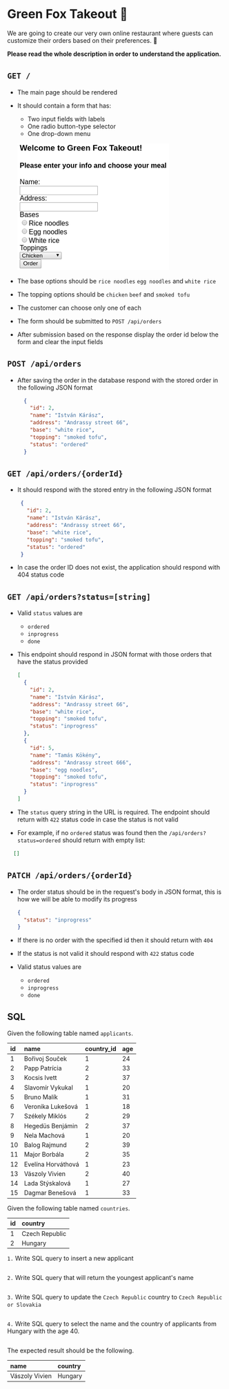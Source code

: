 # Green Fox Takeout :ramen:

We are going to create our very own online restaurant where guests can customize
their orders based on their preferences. :stew:

**Please read the whole description in order to understand the application.**

## `GET /`

- The main page should be rendered

- It should contain a form that has:

  - Two input fields with labels
  - One radio button-type selector
  - One drop-down menu

  ![form](assets/form.png)

- The base options should be `rice noodles` `egg noodles` and `white rice`

- The topping options should be `chicken` `beef` and `smoked tofu`

- The customer can choose only one of each

- The form should be submitted to `POST /api/orders`

- After submission based on the response display the order id below the form and
  clear the input fields

## `POST /api/orders`

- After saving the order in the database respond with the stored order in the
  following JSON format

  ```json
    {
      "id": 2,
      "name": "István Kárász",
      "address": "Andrassy street 66",
      "base": "white rice",
      "topping": "smoked tofu",
      "status": "ordered"
    }
  ```

## `GET /api/orders/{orderId}`

- It should respond with the stored entry in the following JSON format

   ```json
    {
      "id": 2,
      "name": "István Kárász",
      "address": "Andrassy street 66",
      "base": "white rice",
      "topping": "smoked tofu",
      "status": "ordered"
    }
  ```

- In case the order ID does not exist, the application should respond with 404
  status code

## `GET /api/orders?status=[string]`

- Valid `status` values are

  - `ordered`
  - `inprogress`
  - `done`

- This endpoint should respond in JSON format with those
  orders that have the status provided

  ```json
  [
    {
      "id": 2,
      "name": "István Kárász",
      "address": "Andrassy street 66",
      "base": "white rice",
      "topping": "smoked tofu",
      "status": "inprogress"
    },
    {
      "id": 5,
      "name": "Tamás Kökény",
      "address": "Andrassy street 666",
      "base": "egg noodles",
      "topping": "smoked tofu",
      "status": "inprogress"
    }
  ]
  ```

- The `status` query string in the URL is required. The endpoint should return with `422` status
  code in case the status is not valid

- For example, if no `ordered` status was found then the `/api/orders?status=ordered` should return with empty list:

```json
  []
```

## `PATCH /api/orders/{orderId}`

- The order status should be in the request's body in JSON format, this is how
  we will be able to modify its progress

  ```json
  {
    "status": "inprogress"
  }
  ```

- If there is no order with the specified id then it should return with `404`
- If the status is not valid it should respond with `422` status code

- Valid status values are

  - `ordered`
  - `inprogress`
  - `done`

## SQL

Given the following table named `applicants`.

| id | name               | country_id | age |
|:---|:-------------------|:-----------|:----|
| 1  | Bořivoj Souček     | 1          | 24  |
| 2  | Papp Patrícia      | 2          | 33  |
| 3  | Kocsis Ivett       | 2          | 37  |
| 4  | Slavomír Vykukal   | 1          | 20  |
| 5  | Bruno Malík        | 1          | 31  |
| 6  | Veronika Lukešová  | 1          | 18  |
| 7  | Székely Miklós     | 2          | 29  |
| 8  | Hegedüs Benjámin   | 2          | 37  |
| 9  | Nela Machová       | 1          | 20  |
| 10 | Balog Rajmund      | 2          | 39  |
| 11 | Major Borbála      | 2          | 35  |
| 12 | Evelína Horváthová | 1          | 23  |
| 13 | Vászoly Vivien     | 2          | 40  |
| 14 | Lada Stýskalová    | 1          | 27  |
| 15 | Dagmar Benešová    | 1          | 33  |

Given the following table named `countries`.

| id | country        |
|:---|:---------------|
| 1  | Czech Republic |
| 2  | Hungary        |


`1.` Write SQL query to insert a new applicant

  ```sql

  ```

`2.` Write SQL query that will return the youngest applicant's name

  ```sql

  ```

`3.` Write SQL query to update the `Czech Republic` country to `Czech Republic or Slovakia`

  ```sql

  ```

`4.` Write SQL query to select the name and the country of applicants from
Hungary with the age 40.

  ```sql

  ```

The expected result should be the following.

| name           | country |
|:---------------|:--------|
| Vászoly Vivien | Hungary |
